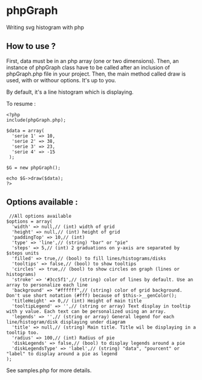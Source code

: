 phpGraph
========

Writing svg histogram with php

How to use ?
------------

First, data must be in an php array (one or two dimensions). 
Then, an instance of phpGraph class have to be called after an inclusion of phpGraph.php file in your project.
Then, the main method called draw is used, with or withour options. It's up to you.

By default, it's a line histogram which is displaying.

To resume :

    <?php 
    include(phpGraph.php);
  
    $data = array(
      'serie 1' => 10,
      'serie 2' => 38,
      'serie 3' => 23,
      'serie 4' => -15
     );
  
    $G = new phpGraph();
    
    echo $G->draw($data);
    ?>
  
Options available :
-------------------
  
     //All options available
    $options = array(
      'width' => null,// (int) width of grid
      'height' => null,// (int) height of grid
      'paddingTop' => 10,// (int)
      'type' => 'line',// (string) "bar" or "pie"
      'steps' => 5,// (int) 2 graduations on y-axis are separated by $steps units
      'filled' => true,// (bool) to fill lines/histograms/disks
      'tooltips' => false,// (bool) to show tooltips
      'circles' => true,// (bool) to show circles on graph (lines or histograms)
      'stroke' => '#3cc5f1',// (string) color of lines by default. Use an array to personalize each line
      'background' => "#ffffff",// (string) color of grid background. Don't use short notation (#fff) because of $this->__genColor();
      'titleHeight' => 0,// (int) Height of main title
      'tooltipLegend' => '',// (string or array) Text display in tooltip with y value. Each text can be personalized using an array.
      'legends' => '',// (string or array) General legend for each line/histogram/disk displaying under diagram
      'title' => null,// (string) Main title. Title wil be displaying in a tooltip too.
      'radius' => 100,// (int) Radius of pie
      'diskLegends' => false,// (bool) to display legends around a pie
      'diskLegendsType' => 'label',// (string) "data", "pourcent" or "label" to display around a pie as legend
    );
    
See samples.php for more details.
